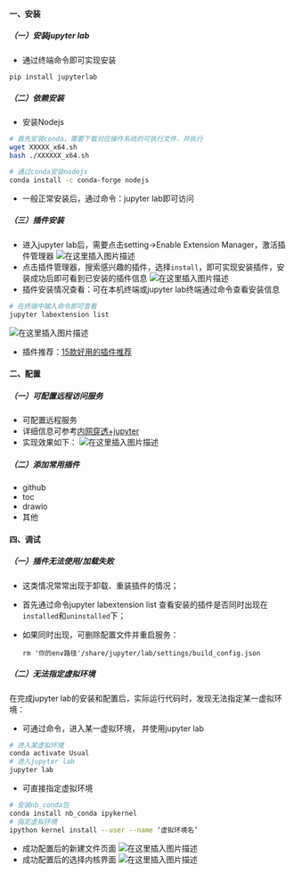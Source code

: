 #### 一、安装
##### （一）安装jupyter lab
* 通过终端命令即可实现安装

```bash
pip install jupyterlab
```
##### （二）依赖安装
* 安装Nodejs

```bash
# 首先安装conda，需要下载对应操作系统的可执行文件，并执行
wget XXXXX_x64.sh
bash ./XXXXXX_x64.sh

# 通过conda安装nodejs
conda install -c conda-forge nodejs
```
* 一般正常安装后，通过命令：jupyter lab即可访问
##### （三）插件安装
* 进入jupyter lab后，需要点击setting->Enable Extension Manager，激活插件管理器
![在这里插入图片描述](https://img-blog.csdnimg.cn/20200828151717674.png?x-oss-process=image/watermark,type_ZmFuZ3poZW5naGVpdGk,shadow_10,text_aHR0cHM6Ly9ibG9nLmNzZG4ubmV0L1BldGVyVmVn,size_16,color_FFFFFF,t_70#pic_center)
* 点击插件管理器，搜索感兴趣的插件，选择`install`，即可实现安装插件，安装成功后即可看到已安装的插件信息
![在这里插入图片描述](https://img-blog.csdnimg.cn/2020082815192410.png?x-oss-process=image/watermark,type_ZmFuZ3poZW5naGVpdGk,shadow_10,text_aHR0cHM6Ly9ibG9nLmNzZG4ubmV0L1BldGVyVmVn,size_16,color_FFFFFF,t_70#pic_center)
* 插件安装情况查看：可在本机终端或jupyter lab终端通过命令查看安装信息

```bash
# 在终端中输入命令即可查看
jupyter labextension list
```
![在这里插入图片描述](https://img-blog.csdnimg.cn/20200828152242416.png?x-oss-process=image/watermark,type_ZmFuZ3poZW5naGVpdGk,shadow_10,text_aHR0cHM6Ly9ibG9nLmNzZG4ubmV0L1BldGVyVmVn,size_16,color_FFFFFF,t_70#pic_center)
* 插件推荐：[15款好用的插件推荐](https://zhuanlan.zhihu.com/p/101070029)

#### 二、配置
##### （一）可配置远程访问服务
* 可配置远程服务
* 详细信息可参考[内网穿透+jupyter](https://github.com/ZWtu19/Notes/blob/master/2.%E7%8E%AF%E5%A2%83%E9%85%8D%E7%BD%AE/%E5%86%85%E7%BD%91%E7%A9%BF%E9%80%8F%2Bjupyter%E6%9C%8D%E5%8A%A1.md)
* 实现效果如下：
![在这里插入图片描述](https://img-blog.csdnimg.cn/20200828152650354.png?x-oss-process=image/watermark,type_ZmFuZ3poZW5naGVpdGk,shadow_10,text_aHR0cHM6Ly9ibG9nLmNzZG4ubmV0L1BldGVyVmVn,size_16,color_FFFFFF,t_70#pic_center)
##### （二）添加常用插件
* github
* toc
* drawio
* 其他
#### 四、调试
##### （一）插件无法使用/加载失败
* 这类情况常常出现于卸载、重装插件的情况；
* 首先通过命令jupyter labextension list 查看安装的插件是否同时出现在`installed`和`uninstalled`下；
* 如果同时出现，可删除配置文件并重启服务：

	`rm '你的env路径'/share/jupyter/lab/settings/build_config.json`

##### （二）无法指定虚拟环境
在完成jupyter lab的安装和配置后，实际运行代码时，发现无法指定某一虚拟环境：
* 可通过命令，进入某一虚拟环境， 并使用jupyter lab

```bash
# 进入某虚拟环境
conda activate Usual
# 进入jupyter lab
jupyter lab
```
* 可直接指定虚拟环境

```bash
# 安装nb_conda包
conda install nb_conda ipykernel
# 指定虚拟环境
ipython kernel install --user --name ‘虚拟环境名’
```
* 成功配置后的新建文件页面
![在这里插入图片描述](https://img-blog.csdnimg.cn/202008281540254.png?x-oss-process=image/watermark,type_ZmFuZ3poZW5naGVpdGk,shadow_10,text_aHR0cHM6Ly9ibG9nLmNzZG4ubmV0L1BldGVyVmVn,size_16,color_FFFFFF,t_70#pic_center)
* 成功配置后的选择内核界面
![在这里插入图片描述](https://img-blog.csdnimg.cn/2020082815405370.png?x-oss-process=image/watermark,type_ZmFuZ3poZW5naGVpdGk,shadow_10,text_aHR0cHM6Ly9ibG9nLmNzZG4ubmV0L1BldGVyVmVn,size_16,color_FFFFFF,t_70#pic_center)


